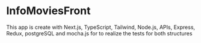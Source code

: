 # InfoMoviesFront
This app is create with Next.js, TypeScript, Tailwind, Node.js, APIs, Express, Redux, postgreSQL and mocha.js for to realize the tests for both structures

